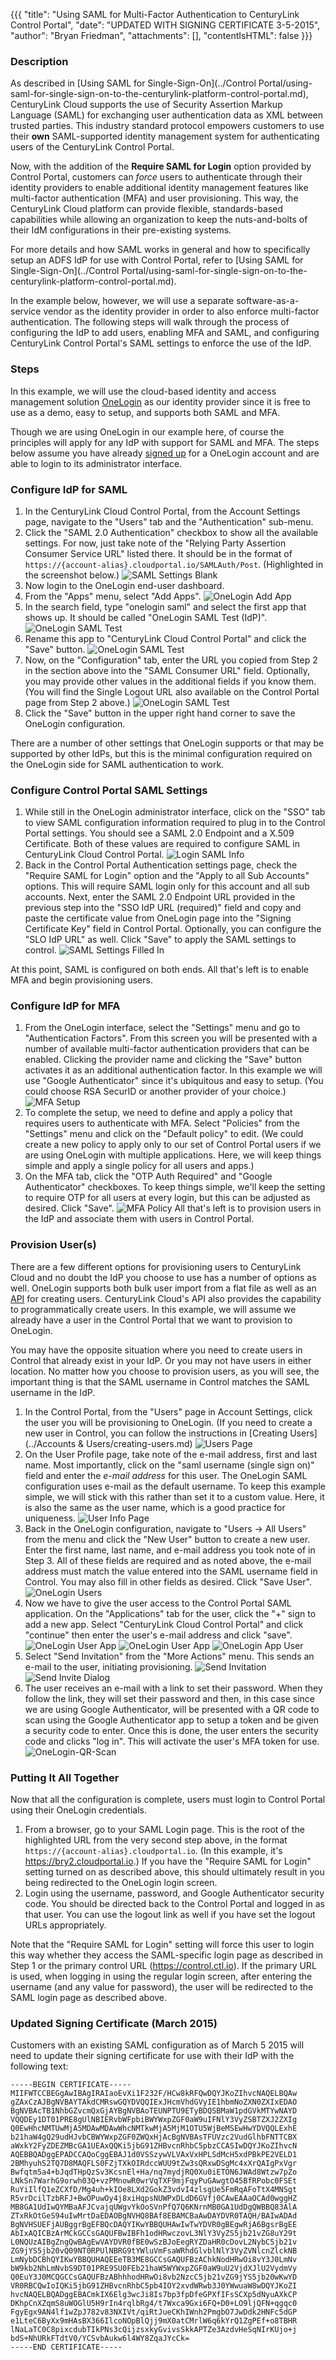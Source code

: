{{{
  "title": "Using SAML for Multi-Factor Authentication to CenturyLink Control Portal",
  "date": "UPDATED WITH SIGNING CERTIFICATE 3-5-2015",
  "author": "Bryan Friedman",
  "attachments": [],
  "contentIsHTML": false
}}}

### Description

As described in [Using SAML for Single-Sign-On](../Control Portal/using-saml-for-single-sign-on-to-the-centurylink-platform-control-portal.md), CenturyLink Cloud supports the use of Security Assertion Markup Language (SAML) for exchanging user authentication data as XML between trusted parties. This industry standard protocol empowers customers to use their **own** SAML-supported identity management system for authenticating users of the CenturyLink Control Portal.

Now, with the addition of the **Require SAML for Login** option provided by Control Portal, customers can *force* users to authenticate through their identity providers to enable additional identity management features like multi-factor authentication (MFA) and user provisioning. This way, the CenturyLink Cloud platform can provide flexible, standards-based capabilities while allowing an organization to keep the nuts-and-bolts of their IdM configurations in their pre-existing systems.

For more details and how SAML works in general and how to specifically setup an ADFS IdP for use with Control Portal, refer to [Using SAML for Single-Sign-On](../Control Portal/using-saml-for-single-sign-on-to-the-centurylink-platform-control-portal.md).

In the example below, however, we will use a separate software-as-a-service vendor as the identity provider in order to also enforce multi-factor authentication. The following steps will walk through the process of configuring the IdP to add users, enabling MFA and SAML, and configuring CenturyLink Control Portal's SAML settings to enforce the use of the IdP.

### Steps

In this example, we will use the cloud-based identity and access management solution <a href="http://www.onelogin.com">OneLogin</a> as our identity provider since it is free to use as a demo, easy to setup, and supports both SAML and MFA.

Though we are using OneLogin in our example here, of course the principles will apply for any IdP with support for SAML and MFA. The steps below assume you have already [signed up](http://www.onelogin.com/signup) for a OneLogin account and are able to login to its administrator interface.

### Configure IdP for SAML

1. In the CenturyLink Cloud Control Portal, from the Account Settings page, navigate to the "Users" tab and the "Authentication" sub-menu.
2. Click the "SAML 2.0 Authentication" checkbox to show all the available settings. For now, just take note of the "Relying Party Assertion Consumer Service URL" listed there. It should be in the format of <code>https://{account-alias}.cloudportal.io/SAMLAuth/Post</code>. (Highlighted in the screenshot below.)
![SAML Settings Blank](../images/saml-settings-blank.png)
3. Now login to the OneLogin end-user dashboard.
4. From the "Apps" menu, select "Add Apps".
![OneLogin Add App](../images/onelogin-add-app.png)
5. In the search field, type "onelogin saml" and select the first app that shows up. It should be called "OneLogin SAML Test (IdP)".
![OneLogin SAML Test](../images/onelogin-saml-test.png)
6. Rename this app to "CenturyLink Cloud Control Portal" and click the "Save" button.
![OneLogin SAML Test](../images/onelogin-app-rename.png)
7. Now, on the "Configuration" tab, enter the URL you copied from Step 2 in the section above into the "SAML Consumer URL" field. Optionally, you may provide other values in the additional fields if you know them. (You will find the Single Logout URL also available on the Control Portal page from Step 2 above.)
![OneLogin SAML Test](../images/onelogin-saml-url.png)
8. Click the "Save" button in the upper right hand corner to save the OneLogin configuration.

There are a number of other settings that OneLogin supports or that may be supported by other IdPs, but this is the minimal configuration required on the OneLogin side for SAML authentication to work.

### Configure Control Portal SAML Settings

1. While still in the OneLogin administrator interface, click on the "SSO" tab to view SAML configuration information required to plug in to the Control Portal settings. You should see a SAML 2.0 Endpoint and a X.509 Certificate. Both of these values are required to configure SAML in CenturyLink Cloud Control Portal.
![Login SAML Info](../images/onelogin-saml-info.png)
2. Back in the Control Portal Authentication settings page, check the "Require SAML for Login" option and the "Apply to all Sub Accounts" options. This will require SAML login only for this account and all sub accounts. Next, enter the SAML 2.0 Endpoint URL provided in the previous step into the "SSO IdP URL (required)" field and copy and paste the certificate value from OneLogin page into the "Signing Certificate Key" field in Control Portal. Optionally, you can configure the "SLO IdP URL" as well. Click "Save" to apply the SAML settings to control.
![SAML Settings Filled In](../images/saml-settings-filled-in.png)

At this point, SAML is configured on both ends. All that's left is to enable MFA and begin provisioning users.

### Configure IdP for MFA

1. From the OneLogin interface, select the "Settings" menu and go to "Authentication Factors". From this screen you will be presented with a number of available multi-factor authentication providers that can be enabled. Clicking the provider name and clicking the "Save" button activates it as an additional authentication factor. In this example we will use "Google Authenticator" since it's ubiquitous and easy to setup. (You could choose RSA SecurID or another provider of your choice.)
![MFA Setup](../images/mfa-setup.png)
2. To complete the setup, we need to define and apply a policy that requires users to authenticate with MFA. Select "Policies" from the "Settings" menu and click on the "Default policy" to edit. (We could create a new policy to apply only to our set of Control Portal users if we are using OneLogin with multiple applications. Here, we will keep things simple and apply a single policy for all users and apps.)
3. On the MFA tab, click the "OTP Auth Required" and "Google Authenticator" checkboxes. To keep things simple, we'll keep the setting to require OTP for all users at every login, but this can be adjusted as desired. Click "Save".
![MFA Policy](../images/mfa-policy.png)
All that's left is to provision users in the IdP and associate them with users in Control Portal.

### Provision User(s)

There are a few different options for provisioning users to CenturyLink Cloud and no doubt the IdP you choose to use has a number of options as well. OneLogin supports both bulk user import from a flat file as well as an [API](https://onelogin.zendesk.com/hc/en-us/articles/201175524-Users-API) for creating users. CenturyLink Cloud's API also provides the capability to programmatically create users. In this example, we will assume we already have a user in the Control Portal that we want to provision to OneLogin.

You may have the opposite situation where you need to create users in Control that already exist in your IdP. Or you may not have users in either location. No matter how you choose to provision users, as you will see, the important thing is that the SAML username in Control matches the SAML username in the IdP.

1. In the Control Portal, from the "Users" page in Account Settings, click the user you will be provisioning to OneLogin. (If you need to create a new user in Control, you can follow the instructions in [Creating Users](../Accounts & Users/creating-users.md)
![Users Page](../images/users-page.png)
2. On the User Profile page, take note of the e-mail address, first and last name. Most importantly, click on the "saml username (single sign on)" field and enter the *e-mail address* for this user. The OneLogin SAML configuration uses e-mail as the default username. To keep this example simple, we will stick with this rather than set it to a custom value. Here, it is also the same as the user name, which is a good practice for uniqueness.
![User Info Page](../images/user-info-page.png)
3. Back in the OneLogin configuration, navigate to "Users -> All Users" from the menu and click the "New User" button to create a new user. Enter the first name, last name, and e-mail address you took note of in Step 3. All of these fields are required and as noted above, the e-mail address must match the value entered into the SAML username field in Control. You may also fill in other fields as desired. Click "Save User".
![OneLogin Users](../images/onelogin-user.png)
4. Now we have to give the user access to the Control Portal SAML application. On the "Applications" tab for the user, click the "+" sign to add a new app. Select "CenturyLink Cloud Control Portal" and click "continue" then enter the user's e-mail address and click "save".
![OneLogin User App](../images/onelogin-user-application.png)
![OneLogin User App](../images/onelogin-user.png)
![OneLogin App User](../images/onelogin-app-user.png)
5. Select  "Send Invitation" from the "More Actions" menu. This sends an e-mail to the user, initiating provisioning.
![Send Invitation](../images/send-invitation.png)
![Send Invite Dialog](../images/send-invite-dialog.png)
6. The user receives an e-mail with a link to set their password. When they follow the link, they will set their password and then, in this case since we are using Google Authenticator, will be presented with a QR code to scan using the Google Authenticator app to setup a token and be given a security code to enter. Once this is done, the user enters the security code and clicks "log in". This will activate the user's MFA token for use.
![OneLogin-QR-Scan](../images/onelogin-qr-scan.png)

### Putting It All Together

Now that all the configuration is complete, users must login to Control Portal using their OneLogin credentials.

1. From a browser, go to your SAML Login page. This is the root of the highlighted URL from the very second step above, in the format <code>https://{account-alias}.cloudportal.io</code>. (In this example, it's https://bry2.cloudportal.io.) If you have the "Require SAML for Login" setting turned on as described above, this should ultimately result in you being redirected to the OneLogin login screen.
2. Login using the username, password, and Google Authenticator security code. You should be directed back to the Control Portal and logged in as that user. You can use the logout link as well if you have set the logout URLs appropriately.

Note that the "Require SAML for Login" setting will force this user to login this way whether they access the SAML-specific login page as described in Step 1 or the primary control URL (https://control.ctl.io). If the primary URL is used, when logging in using the regular login screen, after entering the username (and any value for password), the user will be redirected to the SAML login page as described above.

### Updated Signing Certificate (March 2015)

Customers with an existing SAML configuration as of March 5 2015 will need to update their signing certificate for use with their IdP with the following text:

```
-----BEGIN CERTIFICATE-----
MIIFWTCCBEGgAwIBAgIRAIaoEvXi1F232F/HCw8kRFQwDQYJKoZIhvcNAQELBQAw
gZAxCzAJBgNVBAYTAkdCMRswGQYDVQQIExJHcmVhdGVyIE1hbmNoZXN0ZXIxEDAO
BgNVBAcTB1NhbGZvcmQxGjAYBgNVBAoTEUNPTU9ETyBDQSBMaW1pdGVkMTYwNAYD
VQQDEy1DT01PRE8gUlNBIERvbWFpbiBWYWxpZGF0aW9uIFNlY3VyZSBTZXJ2ZXIg
Q0EwHhcNMTUwMjA5MDAwMDAwWhcNMTkwMjA5MjM1OTU5WjBeMSEwHwYDVQQLExhE
b21haW4gQ29udHJvbCBWYWxpZGF0ZWQxHjAcBgNVBAsTFUVzc2VudGlhbFNTTCBX
aWxkY2FyZDEZMBcGA1UEAxQQKi5jbG91ZHBvcnRhbC5pbzCCASIwDQYJKoZIhvcN
AQEBBQADggEPADCCAQoCggEBAJ1d0VSSzywVLVAxVxHPLSdMcH5xdPBkPE2VELD1
2BMhyuhS2TQ7D8MAQFLS0FZjTXkOIRdccWUU9tZw3sQRxwDSgMc4xXrQAIgPxVgr
Bwfqtm5a4+bJqdTHpQzSv3KcsnEl+Ha/nq7mydjRQ0Xu0iETON6JWAd8Wtzw7pZo
LNkSn7WarhG9orwh03Q+vzPMnowR0wrVqTXF9mjFqyPuGAwgtO45BfRPobc0FSEt
RuYiIlfQ1eZCXfD/Mg4uh+kIOe8LXd2GokZ3vdvI4zlsgUe5FmRqAFoTtX4MNSgt
R5vrDcilTzbRFJ+BwOPuwOy4j8xiHqpsNUWPxDLdD6GVfj0CAwEAAaOCAd0wggHZ
MB8GA1UdIwQYMBaAFJCvajqUWgvYkOoSVnPfQ7Q6KNrnMB0GA1UdDgQWBBQ83AlA
ZTxRkOtGeS94uIwMrtDaEDAOBgNVHQ8BAf8EBAMCBaAwDAYDVR0TAQH/BAIwADAd
BgNVHSUEFjAUBggrBgEFBQcDAQYIKwYBBQUHAwIwTwYDVR0gBEgwRjA6BgsrBgEE
AbIxAQICBzArMCkGCCsGAQUFBwIBFh1odHRwczovL3NlY3VyZS5jb21vZG8uY29t
L0NQUzAIBgZngQwBAgEwVAYDVR0fBE0wSzBJoEegRYZDaHR0cDovL2NybC5jb21v
ZG9jYS5jb20vQ09NT0RPUlNBRG9tYWluVmFsaWRhdGlvblNlY3VyZVNlcnZlckNB
LmNybDCBhQYIKwYBBQUHAQEEeTB3ME8GCCsGAQUFBzAChkNodHRwOi8vY3J0LmNv
bW9kb2NhLmNvbS9DT01PRE9SU0FEb21haW5WYWxpZGF0aW9uU2VjdXJlU2VydmVy
Q0EuY3J0MCQGCCsGAQUFBzABhhhodHRwOi8vb2NzcC5jb21vZG9jYS5jb20wKwYD
VR0RBCQwIoIQKi5jbG91ZHBvcnRhbC5pb4IOY2xvdWRwb3J0YWwuaW8wDQYJKoZI
hvcNAQELBQADggEBACmkIX6Elg3wcJi8Is7bp3fpDfeGPXfIFsSCXp5dNyuAXkCP
DKhpCnXZqmS8uWOGlU5H9rIn4rqlbRg4/t7Wxca9Gxi6FQ+D0+LO9ljQFN+qgqc0
FgyEgx9AN4lf1wZpJ782v83NXIVt/qiRtJueCKhIWnh2PmgbO7JwDdk2HNFc5dGP
e1LteC6ByXx9mHAsBX366IlcoNOpBlQjj9mX0atCMrlW6q6kYrQ1ZgPEf+o8TBHR
lNaLaTC0C8pixcdubTIkPNs3cQijzsxkyGvivsSkkAPTZe3AzdvHeSqNIrKUjo+j
bdS+NhURkFTdtV0/YCSvbAukw6l4WY8ZqaJYcCk=
-----END CERTIFICATE-----
```
